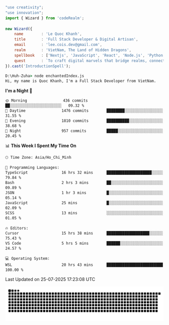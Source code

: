 <!--x axis divider-->

```js 
"use creativity";
"use innovation";
import { Wizard } from 'codeRealm';

new Wizard({
    name        : 'Le Quoc Khanh',
    title       : 'Full Stack Developer & Digital Artisan',
    email       : 'lee.cois.dev@gmail.com',
    realm       : 'VietNam, The Land of Hidden Dragons',
    spellbook   : ['Nextjs', 'JavaScript', 'React', 'Node.js', 'Python', 'Django', 'Cloud Services'],
    quest       : `To craft digital marvels that bridge realms, connect cultures, and bring imagination to life.`,
}).cast('IntroductionSpell');
```

```cmd
D:\Huh-Zuha> node enchantedIndex.js
Hi, my name is Quoc Khanh, I'm a Full Stack Developer from VietNam.
```
<!--START_SECTION:waka-->
**I'm a Night 🦉** 

```text
🌞 Morning                436 commits         ██░░░░░░░░░░░░░░░░░░░░░░░   09.32 % 
🌆 Daytime                1476 commits        ████████░░░░░░░░░░░░░░░░░   31.55 % 
🌃 Evening                1810 commits        ██████████░░░░░░░░░░░░░░░   38.68 % 
🌙 Night                  957 commits         █████░░░░░░░░░░░░░░░░░░░░   20.45 % 
```


📊 **This Week I Spent My Time On** 

```text
🕑︎ Time Zone: Asia/Ho_Chi_Minh

💬 Programming Languages: 
TypeScript               16 hrs 32 mins      ████████████████████░░░░░   79.84 % 
Bash                     2 hrs 3 mins        ██░░░░░░░░░░░░░░░░░░░░░░░   09.89 % 
JSON                     1 hr 3 mins         █░░░░░░░░░░░░░░░░░░░░░░░░   05.14 % 
JavaScript               25 mins             █░░░░░░░░░░░░░░░░░░░░░░░░   02.09 % 
SCSS                     13 mins             ░░░░░░░░░░░░░░░░░░░░░░░░░   01.05 % 

🔥 Editors: 
Cursor                   15 hrs 38 mins      ███████████████████░░░░░░   75.43 % 
VS Code                  5 hrs 5 mins        ██████░░░░░░░░░░░░░░░░░░░   24.57 % 

💻 Operating System: 
WSL                      20 hrs 43 mins      █████████████████████████   100.00 % 
```


 Last Updated on 25-07-2025 17:23:08 UTC
<!--END_SECTION:waka-->
<picture>
  <source media="(prefers-color-scheme: dark)" srcset="https://raw.githubusercontent.com/leecois/leecois/output/github-contribution-grid-snake-dark.svg">
  <source media="(prefers-color-scheme: light)" srcset="https://raw.githubusercontent.com/leecois/leecois/output/github-contribution-grid-snake.svg">
  <img alt="github contribution grid snake animation" src="https://raw.githubusercontent.com/leecois/leecois/output/github-contribution-grid-snake.svg">
</picture>
